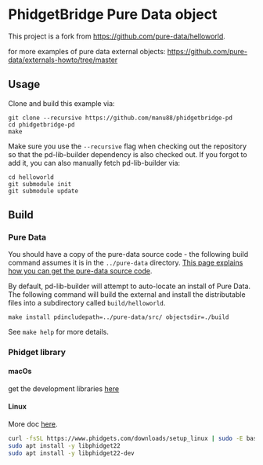 # PhidgetBridge Pure Data object

This project is a fork from https://github.com/pure-data/helloworld.

for more examples of pure data external objects: https://github.com/pure-data/externals-howto/tree/master

## Usage

Clone and build this example via:

    git clone --recursive https://github.com/manu88/phidgetbridge-pd
    cd phidgetbridge-pd
    make

Make sure you use the `--recursive` flag when checking out the repository so that the pd-lib-builder dependency is also checked out. If you forgot to add it, you can also manually fetch pd-lib-builder via:

    cd helloworld
    git submodule init
    git submodule update

## Build

### Pure Data
You should have a copy of the pure-data source code - the following build command assumes it is in the `../pure-data` directory. [This page explains how you can get the pure-data source code](https://puredata.info/docs/developer/GettingPdSource).

By default, pd-lib-builder will attempt to auto-locate an install of Pure Data. The following command will build the external and install the distributable files into a subdirectory called `build/helloworld`.

    make install pdincludepath=../pure-data/src/ objectsdir=./build

See `make help` for more details.

### Phidget library

#### macOs
get the development libraries [here](https://www.phidgets.com/docs/OS_-_macOS)

#### Linux
More doc [here](https://www.phidgets.com/docs/OS_-_Linux).

```bash
curl -fsSL https://www.phidgets.com/downloads/setup_linux | sudo -E bash -
sudo apt install -y libphidget22
sudo apt install -y libphidget22-dev
``` 
